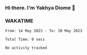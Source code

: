 ### Hi there. I'm Yakhya Diome 👋

### WAKATIME
<!--START_SECTION:waka-->

```text
From: 14 May 2023 - To: 20 May 2023

Total Time: 0 secs

No activity tracked
```

<!--END_SECTION:waka-->
